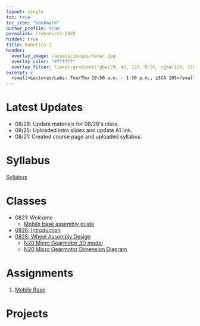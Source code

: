 ```yaml
---
layout: single
toc: true
toc_icon: "bookmark"
author_profile: true
permalink: /robotics1-2025
hidden: true
title: Robotics I
header:
  overlay_image: /assets/images/hexar.jpg
  overlay_color: "#ffffff"
  overlay_filter: linear-gradient(rgba(79, 45, 127, 0.9), rgba(129, 138, 143, 0.5))
excerpt: >
  <small>Lectures/Labs: Tue/Thu 10:50 a.m. - 1:30 p.m., LSCA 105</small>
---
```

# Latest Updates

- 08/28: Update materials for 08/28's class.
- 08/25: Uploaded intro slides and update A1 link.
- 08/21: Created course page and uploaded syllabus.

# Syllabus

[Syllabus](/_docs/robotics1-2025/syllabus.pdf)

# Classes

- 0821: Welcome
  - [Mobile base assembly guide](https://github.com/linzhangUCA/3421example-mobile_base)
- [0826: Introduction](/_docs/robotics1-2025/0826/intro.pdf)
- [0828: Wheel Assembly Design](git@github.com:linzhangUCA/r1b_mechanical.git)
  - [N20 Micro Gearmotor 3D model](https://www.pololu.com/file/0J2042/Pololu%20Micro%20Metal%20Gearmotor%203D%20(STEP)%20Models.zip)
  - [N20 Micro Gearmotor Dimension Diagram](https://www.pololu.com/file/0J949/micro-metal-gearmotors-dimensions.pdf)

# Assignments

1. [Mobile Base](https://classroom.github.com/a/ri1JHXYh)

# Projects
